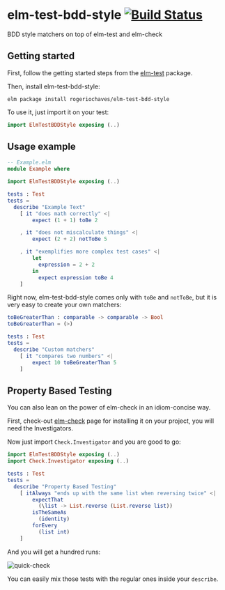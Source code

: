 elm-test-bdd-style [![Build Status][snap-svg]][snap-url]
==================

[snap-svg]: https://snap-ci.com/rogeriochaves/elm-test-bdd-style/branch/master/build_image.svg
[snap-url]: https://snap-ci.com/rogeriochaves/elm-test-bdd-style/branch/master

BDD style matchers on top of elm-test and elm-check

## Getting started ##

First, follow the getting started steps from the [elm-test](https://github.com/deadfoxygrandpa/elm-test) package.

Then, install elm-test-bdd-style:

```
elm package install rogeriochaves/elm-test-bdd-style
```

To use it, just import it on your test:

```elm
import ElmTestBDDStyle exposing (..)
```

## Usage example ##

```elm
-- Example.elm
module Example where

import ElmTestBDDStyle exposing (..)

tests : Test
tests =
  describe "Example Text"
    [ it "does math correctly" <|
        expect (1 + 1) toBe 2

    , it "does not miscalculate things" <|
        expect (2 + 2) notToBe 5

    , it "exemplifies more complex test cases" <|
        let
          expression = 2 + 2
        in
          expect expression toBe 4
    ]
```

Right now, elm-test-bdd-style comes only with `toBe` and `notToBe`, but it is very easy to create your own matchers:

```elm
toBeGreaterThan : comparable -> comparable -> Bool
toBeGreaterThan = (>)

tests : Test
tests =
  describe "Custom matchers"
    [ it "compares two numbers" <|
        expect 10 toBeGreaterThan 5
    ]
```

## Property Based Testing ##

You can also lean on the power of elm-check in an idiom-concise way.

First, check-out [elm-check](https://github.com/NoRedInk/elm-check) page for installing it on your project, you will need the Investigators.

Now just import `Check.Investigator` and you are good to go:

```elm
import ElmTestBDDStyle exposing (..)
import Check.Investigator exposing (..)

tests : Test
tests =
  describe "Property Based Testing"
    [ itAlways "ends up with the same list when reversing twice" <|
        expectThat
          (\list -> List.reverse (List.reverse list))
        isTheSameAs
          (identity)
        forEvery
          (list int)
    ]
```

And you will get a hundred runs:

![quick-check](https://cloud.githubusercontent.com/assets/792201/12377802/316d9b88-bd11-11e5-836f-b3b02ba99112.png)

You can easily mix those tests with the regular ones inside your `describe`.

